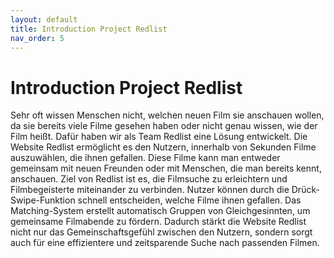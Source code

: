 ```yaml
---
layout: default
title: Introduction Project Redlist
nav_order: 5
---
```

# Introduction Project Redlist
Sehr oft wissen Menschen nicht, welchen neuen Film sie anschauen wollen, da sie bereits viele Filme gesehen haben oder nicht genau wissen, wie der Film heißt. Dafür haben wir als Team Redlist eine Lösung entwickelt. Die Website Redlist ermöglicht es den Nutzern, innerhalb von Sekunden Filme auszuwählen, die ihnen gefallen. Diese Filme kann man entweder gemeinsam mit neuen Freunden oder mit Menschen, die man bereits kennt, anschauen. 
Ziel von Redlist ist es, die Filmsuche zu erleichtern und Filmbegeisterte miteinander zu verbinden. Nutzer können durch die Drück-Swipe-Funktion schnell entscheiden, welche Filme ihnen gefallen. Das Matching-System erstellt automatisch Gruppen von Gleichgesinnten, um gemeinsame Filmabende zu fördern. Dadurch stärkt die Website Redlist nicht nur das Gemeinschaftsgefühl zwischen den Nutzern, sondern sorgt auch für eine effizientere und zeitsparende Suche nach passenden Filmen.
